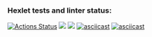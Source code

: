 ### Hexlet tests and linter status:
[![Actions Status](https://github.com/Julia6996/frontend-project-lvl2/workflows/hexlet-check/badge.svg)](https://github.com/Julia6996/frontend-project-lvl2/actions)
<a href="https://codeclimate.com/github/codeclimate/codeclimate/maintainability"><img src="https://api.codeclimate.com/v1/badges/a99a88d28ad37a79dbf6/maintainability" /></a>
<a href="https://codeclimate.com/github/codeclimate/codeclimate/test_coverage"><img src="https://api.codeclimate.com/v1/badges/a99a88d28ad37a79dbf6/test_coverage" /></a>
[![asciicast](https://asciinema.org/a/CFWuV2xmJM8j8nuDq8tjd7p8g.svg)](https://asciinema.org/a/CFWuV2xmJM8j8nuDq8tjd7p8g)
[![asciicast](https://asciinema.org/a/W8UpmdH1PUBYEEBBSBfigJJMK.svg)](https://asciinema.org/a/W8UpmdH1PUBYEEBBSBfigJJMK)